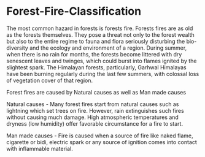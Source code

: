 # Forest-Fire-Classification

The most common hazard in forests is forests fire. Forests fires are as old as the forests themselves. They pose a threat not only to the forest wealth but also to the entire regime to fauna and flora seriously disturbing the bio-diversity and the ecology and environment of a region. During summer, when there is no rain for months, the forests become littered with dry senescent leaves and twinges, which could burst into flames ignited by the slightest spark. The Himalayan forests, particularly, Garhwal Himalayas have been burning regularly during the last few summers, with colossal loss of vegetation cover of that region.

Forest fires are caused by Natural causes as well as Man made causes

Natural causes - Many forest fires start from natural causes such as lightning which set trees on fire. However, rain extinguishes such fires without causing much damage. High atmospheric temperatures and dryness (low humidity) offer favorable circumstance for a fire to start.

Man made causes - Fire is caused when a source of fire like naked flame, cigarette or bidi, electric spark or any source of ignition comes into contact with inflammable material.
